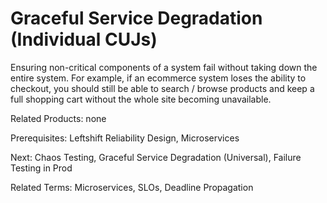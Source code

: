 # Graceful Service Degradation (Individual CUJs)

Ensuring non-critical components of a system fail without taking down the entire system.  For example, if an ecommerce system loses the ability to checkout, you should still be able to search / browse products and keep a full shopping cart without the whole site becoming unavailable.

Related Products: none

Prerequisites: Leftshift Reliability Design, Microservices

Next: Chaos Testing, Graceful Service Degradation (Universal), Failure Testing in Prod

Related Terms: Microservices, SLOs, Deadline Propagation
